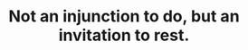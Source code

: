 ---
title: Not an injunction to do, but an invitation to rest.
tags: self nondual
star: true
nondualpractice: true
---
